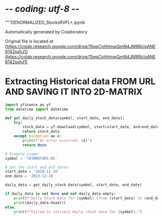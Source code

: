 # -*- coding: utf-8 -*-
"""DENORMALIZED_StocksRVFL+.ipynb

Automatically generated by Colaboratory.

Original file is located at
    [https://colab.research.google.com/drive/15epCvhHmwQmN4JM8RcloANE8142sxhJ1](https://colab.research.google.com/drive/15epCvhHmwQmN4JM8RcloANE8142sxhJ1)

# Extracting Historical data FROM URL AND SAVING IT INTO 2D-MATRIX

```python
import yfinance as yf
from datetime import datetime

def get_daily_stock_data(symbol, start_date, end_date):
    try:
        stock_data = yf.download(symbol, start=start_date, end=end_date)
        return stock_data
    except Exception as e:
        print(f"An error occurred: {e}")
        return None

# Example usage:
symbol = 'TATAMOTORS.NS'

# Set the start and end dates
start_date = '2018-11-10'
end_date = '2023-12-10'

daily_data = get_daily_stock_data(symbol, start_date, end_date)

if daily_data is not None and not daily_data.empty:
    print(f"Daily Stock Data for {symbol} (from {start_date} to {end_date}):")
    print(daily_data.head())
else:
    print(f"Failed to retrieve daily stock data for {symbol}.")
